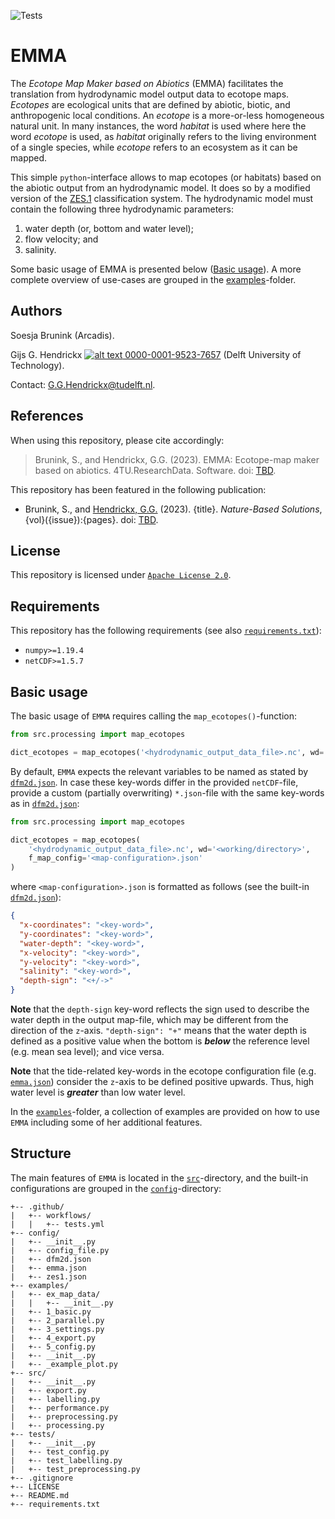 ![Tests](https://github.com/ghendrickx/EMMA/actions/workflows/tests.yml/badge.svg)

# EMMA
The _Ecotope Map Maker based on Abiotics_ (EMMA) facilitates the translation from hydrodynamic model output data to 
ecotope maps. _Ecotopes_ are ecological units that are defined by abiotic, biotic, and anthropogenic local conditions.
An _ecotope_ is a more-or-less homogeneous natural unit. In many instances, the word _habitat_ is used where here the 
word _ecotope_ is used, as _habitat_ originally refers to the living environment of a single species, while _ecotope_ 
refers to an ecosystem as it can be mapped.

This simple `python`-interface allows to map ecotopes (or habitats) based on the abiotic output from an hydrodynamic 
model. It does so by a modified version of the [ZES.1](https://edepot.wur.nl/174540) classification system. The
hydrodynamic model must contain the following three hydrodynamic parameters:
 1. water depth (or, bottom and water level);
 1. flow velocity; and
 1. salinity.
 
Some basic usage of EMMA is presented below ([Basic usage](#basic-usage)). A more complete overview of use-cases are
grouped in the [examples](examples)-folder.

## Authors
Soesja Brunink (Arcadis).

Gijs G. Hendrickx 
[![alt text](https://camo.githubusercontent.com/e1ec0e2167b22db46b0a5d60525c3e4a4f879590a04c370fef77e6a7e00eb234/68747470733a2f2f696e666f2e6f726369642e6f72672f77702d636f6e74656e742f75706c6f6164732f323031392f31312f6f726369645f31367831362e706e67) 0000-0001-9523-7657](https://orcid.org/0000-0001-9523-7657)
(Delft University of Technology).

Contact: [G.G.Hendrickx@tudelft.nl](mailto:G.G.Hendrickx@tudelft.nl?subject=[GitHub]%20ANNESI: ).

## References
When using this repository, please cite accordingly:
>   Brunink, S., and 
    Hendrickx, G.G. 
    (2023). 
    EMMA: Ecotope-map maker based on abiotics.
    4TU.ResearchData.
    Software.
    doi: [TBD]().
    
This repository has been featured in the following publication:
 -  Brunink, S., and
    [Hendrickx, G.G.](https://orcid.org/0000-0001-9523-7657)
    (2023).
    {title}.
    _Nature-Based Solutions_,
    {vol}({issue}):{pages}.
    doi: [TBD]().

## License
This repository is licensed under [`Apache License 2.0`](LICENSE).

## Requirements
This repository has the following requirements (see also [`requirements.txt`](requirements.txt)):
 -  `numpy>=1.19.4`
 -  `netCDF>=1.5.7`

## Basic usage
The basic usage of `EMMA` requires calling the `map_ecotopes()`-function:
```python
from src.processing import map_ecotopes

dict_ecotopes = map_ecotopes('<hydrodynamic_output_data_file>.nc', wd='<working/directory>')
```
By default, `EMMA` expects the relevant variables to be named as stated by [`dfm2d.json`](config/dfm2d.json). In case
these key-words differ in the provided `netCDF`-file, provide a custom (partially overwriting) `*.json`-file with the
same key-words as in [`dfm2d.json`](config/dfm2d.json):
```python
from src.processing import map_ecotopes

dict_ecotopes = map_ecotopes(
    '<hydrodynamic_output_data_file>.nc', wd='<working/directory>',
    f_map_config='<map-configuration>.json'
)
```
where `<map-configuration>.json` is formatted as follows (see the built-in [`dfm2d.json`](config/dfm2d.json)):
```json
{
  "x-coordinates": "<key-word>",
  "y-coordinates": "<key-word>",
  "water-depth": "<key-word>",
  "x-velocity": "<key-word>",
  "y-velocity": "<key-word>",
  "salinity": "<key-word>",
  "depth-sign": "<+/->"
}
```
**Note** that the `depth-sign` key-word reflects the sign used to describe the water depth in the output map-file, which may
be different from the direction of the `z`-axis. `"depth-sign": "+"` means that the water depth is defined as a positive
value when the bottom is _**below**_ the reference level (e.g. mean sea level); and vice versa. 

**Note** that the tide-related key-words in the ecotope configuration file (e.g. [`emma.json`](config/emma.json)) 
consider the `z`-axis to be defined positive upwards. Thus, high water level is _**greater**_ than low water level.

In the [`examples`](examples)-folder, a collection of examples are provided on how to use `EMMA` including some of her 
additional features.

## Structure
The main features of `EMMA` is located in the [`src`](src)-directory, and the built-in configurations are grouped in the
[`config`](config)-directory:
```
+-- .github/
|   +-- workflows/
|   |   +-- tests.yml
+-- config/
|   +-- __init__.py
|   +-- config_file.py
|   +-- dfm2d.json
|   +-- emma.json
|   +-- zes1.json
+-- examples/
|   +-- ex_map_data/
|   |   +-- __init__.py
|   +-- 1_basic.py
|   +-- 2_parallel.py
|   +-- 3_settings.py
|   +-- 4_export.py
|   +-- 5_config.py
|   +-- __init__.py
|   +-- _example_plot.py
+-- src/
|   +-- __init__.py
|   +-- export.py
|   +-- labelling.py
|   +-- performance.py
|   +-- preprocessing.py
|   +-- processing.py
+-- tests/
|   +-- __init__.py
|   +-- test_config.py
|   +-- test_labelling.py
|   +-- test_preprocessing.py
+-- .gitignore
+-- LICENSE
+-- README.md
+-- requirements.txt
```
